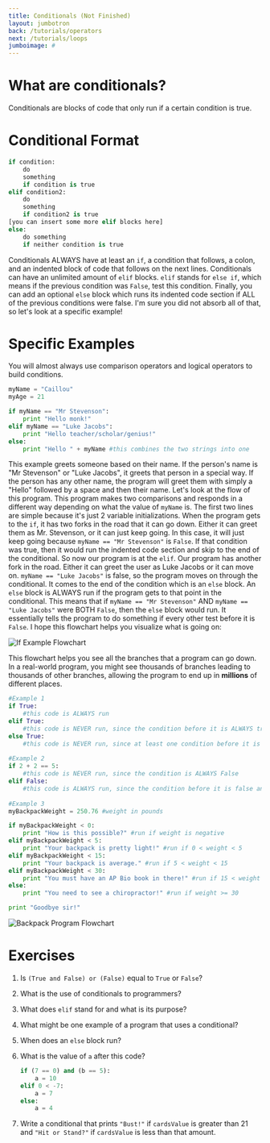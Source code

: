 ```yaml
---
title: Conditionals (Not Finished)
layout: jumbotron
back: /tutorials/operators
next: /tutorials/loops
jumboimage: #
---
```


# What are conditionals?

Conditionals are blocks of code that only run if a certain condition is true. 

# Conditional Format

```python
if condition:
	do
	something
	if condition is true
elif condition2:
	do
	something
	if condition2 is true
[you can insert some more elif blocks here]
else:
	do something
	if neither condition is true
```

Conditionals ALWAYS have at least an `if`, a condition that follows, a colon, and an indented block of code that follows on the next lines. Conditionals can have an unlimited amount of `elif` blocks. `elif` stands for `else if`, which means if the previous condition was `False`, test this condition. Finally, you can add an optional `else` block which runs its indented code section if ALL of the previous conditions were false. I'm sure you did not absorb all of that, so let's look at a specific example!

# Specific Examples

You will almost always use comparison operators and logical operators to build conditions. 

```python
myName = "Caillou"
myAge = 21

if myName == "Mr Stevenson":
	print "Hello monk!"
elif myName == "Luke Jacobs":
	print "Hello teacher/scholar/genius!"
else:
	print "Hello " + myName #this combines the two strings into one
```

This example greets someone based on their name. If the person's name is "Mr Stevenson" or "Luke Jacobs", it greets that person in a special way. If the person has any other name, the program will greet them with simply a "Hello" followed by a space and then their name. Let's look at the flow of this program. This program makes two comparisons and responds in a different way depending on what the value of `myName` is. The first two lines are simple because it's just 2 variable initializations. When the program gets to the `if`, it has two forks in the road that it can go down. Either it can greet them as Mr. Stevenson, or it can just keep going. In this case, it will just keep going because `myName == "Mr Stevenson"` is `False`. If that condition was true, then it would run the indented code section and skip to the end of the conditional. So now our program is at the `elif`. Our program has another fork in the road. Either it can greet the user as Luke Jacobs or it can move on. `myName == "Luke Jacobs"` is false, so the program moves on through the conditional. It comes to the end of the condition which is an `else` block. An `else` block is ALWAYS run if the program gets to that point in the conditional. This means that if `myName == "Mr Stevenson"` AND `myName == "Luke Jacobs"` were BOTH `False`, then the `else` block would run. It essentially tells the program to do something if every other test before it is `False`. I hope this flowchart helps you visualize what is going on:

![If Example Flowchart](imgs/flowchart_ifexample.png)

This flowchart helps you see all the branches that a program can go down. In a real-world program, you might see thousands of branches leading to thousands of other branches, allowing the program to end up in **millions** of different places. 

```python
#Example 1
if True:
	#this code is ALWAYS run
elif True:
	#this code is NEVER run, since the condition before it is ALWAYS true
else True:
	#this code is NEVER run, since at least one condition before it is true
	
#Example 2
if 2 + 2 == 5:
	#this code is NEVER run, since the condition is ALWAYS False
elif False:
	#this code is ALWAYS run, since the condition before it is false and this condition is ALWAYS true
	
#Example 3
myBackpackWeight = 250.76 #weight in pounds

if myBackpackWeight < 0:
	print "How is this possible?" #run if weight is negative
elif myBackpackWeight < 5:
	print "Your backpack is pretty light!" #run if 0 < weight < 5
elif myBackpackWeight < 15: 
	print "Your backpack is average." #run if 5 < weight < 15
elif myBackpackWeight < 30:
	print "You must have an AP Bio book in there!" #run if 15 < weight < 30
else:
	print "You need to see a chiropractor!" #run if weight >= 30

print "Goodbye sir!"
```

![Backpack Program Flowchart](imgs/flowchart_backpack_example.png)

# Exercises

1. Is `(True and False) or (False)` equal to `True` or `False`?
2. What is the use of conditionals to programmers?
3. What does `elif` stand for and what is its purpose?
4. What might be one example of a program that uses a conditional?
5. When does an `else` block run?
6. What is the value of `a` after this code?

   ```python
   if (7 == 0) and (b == 5):
       a = 10
   elif 0 < -7:
       a = 7
   else:
       a = 4
   ```
7. Write a conditional that prints `"Bust!"` if `cardsValue` is greater than 21 and `"Hit or Stand?"` if `cardsValue` is less than that amount.
